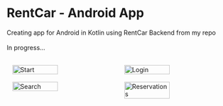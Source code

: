﻿# RentCar - Android App

Creating app for Android in Kotlin using RentCar Backend from my repo
<br><br>
In progress...
<br><br>
<div style="display: flex; justify-content: space-around;">
    <img src="https://github.com/user-attachments/assets/1f4352d5-c801-4954-bd45-b7ed715368aa" alt="Start" width="45%">
    <img src="https://github.com/user-attachments/assets/d3d86f8f-3836-4e5b-a74d-0c2afbeecca3" alt="Login" width="45%">
</div>

<br>

<div style="display: flex; justify-content: space-around;">
    <img src="https://github.com/user-attachments/assets/ea8302db-37f8-4e01-91e3-0d596890ad54" alt="Search" width="45%">
    <img src="https://github.com/user-attachments/assets/a4e25a0e-e4de-43df-aeb2-8800483aaa8b" alt="Reservations" width="45%">
</div>
